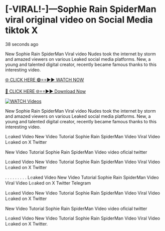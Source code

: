 # [-VIRAL!-]—Sophie Rain SpiderMan viral original video on Social Media tiktok X

38 seconds ago

New Sophie Rain SpiderMan Viral video Nudes took the internet by storm and amazed viewers on various Leaked social media platforms. New, a young and talented digital creator, recently became famous thanks to this interesting video.

[🌐 CLICK HERE 🟢==►► WATCH NOW](https://t.co/CsbdxKwbQM)

[🔴 CLICK HERE 🌐==►► Download Now](https://t.co/CsbdxKwbQM)

[![WATCH Videos](https://i.imgur.com/RPj6FCy.gif)](https://t.co/CsbdxKwbQM)

New Sophie Rain SpiderMan Viral video Nudes took the internet by storm and amazed viewers on various Leaked social media platforms. New, a young and talented digital creator, recently became famous thanks to this interesting video.

L𝚎aked Video New Video Tutorial Sophie Rain SpiderMan Video Viral Video L𝚎aked on X Twitter

New Video Tutorial Sophie Rain SpiderMan Video video oficial twitter

L𝚎aked Video New Video Tutorial Sophie Rain SpiderMan Video Viral Video L𝚎aked on X Twitter

. . . . . . . . . L𝚎aked Video New Video Tutorial Sophie Rain SpiderMan Video Viral Video L𝚎aked on X Twitter Telegram

L𝚎aked Video New Video Tutorial Sophie Rain SpiderMan Video Viral Video L𝚎aked on X Twitter

New Video Tutorial Sophie Rain SpiderMan Video video oficial twitter

L𝚎aked Video New Video Tutorial Sophie Rain SpiderMan Video Viral Video L𝚎aked on X Twitter.

